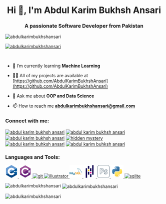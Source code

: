 <h1 align="center">Hi 👋, I'm Abdul Karim Bukhsh Ansari</h1>
<h3 align="center">A passionate Software Developer from Pakistan</h3>

<p align="left"> <img src="https://komarev.com/ghpvc/?username=abdulkarimbukhshansari&label=Profile%20views&color=0e75b6&style=flat" alt="abdulkarimbukhshansari" /> </p>

<p align="left"> <a href="https://github.com/ryo-ma/github-profile-trophy"><img src="https://github-profile-trophy.vercel.app/?username=abdulkarimbukhshansari" alt="abdulkarimbukhshansari" /></a> </p>

<p align="left"> <a href="https://twitter.com/" target="blank"><img src="https://img.shields.io/twitter/follow/?logo=twitter&style=for-the-badge" alt="" /></a> </p>

- 🌱 I’m currently learning **Machine Learning**

- 👨‍💻 All of my projects are available at [https://github.com/AbdulKarimBukhshAnsari](https://github.com/AbdulKarimBukhshAnsari)

- 💬 Ask me about **OOP and Data Science**

- 📫 How to reach me **abdulkarimbukhshansari@gmail.com**

<h3 align="left">Connect with me:</h3>
<p align="left">
<a href="https://www.linkedin.com/in/abdul-karim-bukhsh-ansari-56b0292b3/" target="blank"><img align="center" src="https://raw.githubusercontent.com/rahuldkjain/github-profile-readme-generator/master/src/images/icons/Social/linked-in-alt.svg" alt="abdul karim bukhsh ansari" height="30" width="40" /></a>
<a href="https://www.facebook.com/kareem.ansari.3939" target="blank"><img align="center" src="https://raw.githubusercontent.com/rahuldkjain/github-profile-readme-generator/master/src/images/icons/Social/facebook.svg" alt="abdul karim bukhsh ansari" height="30" width="40" /></a>
<a href="https://instagram.com/abdul karim bukhsh ansari" target="blank"><img align="center" src="https://raw.githubusercontent.com/rahuldkjain/github-profile-readme-generator/master/src/images/icons/Social/instagram.svg" alt="abdul karim bukhsh ansari" height="30" width="40" /></a>
<a href="https://www.youtube.com/channel/UCfbCwQl7KkH9urwltoTa7XA" target="blank"><img align="center" src="https://raw.githubusercontent.com/rahuldkjain/github-profile-readme-generator/master/src/images/icons/Social/youtube.svg" alt="hidden mystery" height="30" width="40" /></a>
<a href="https://www.hackerrank.com/profile/hiddenmystery621" target="blank"><img align="center" src="https://raw.githubusercontent.com/rahuldkjain/github-profile-readme-generator/master/src/images/icons/Social/hackerrank.svg" alt="abdul karim buhksh ansari" height="30" width="40" /></a>
<a href="https://leetcode.com/Abdul_Karim_Bukhsh_Ansari/" target="blank"><img align="center" src="https://raw.githubusercontent.com/rahuldkjain/github-profile-readme-generator/master/src/images/icons/Social/leet-code.svg" alt="abdul karim buhksh ansari" height="30" width="40" /></a>
</p>

<h3 align="left">Languages and Tools:</h3>
<p align="left"> <a href="https://www.w3schools.com/cpp/" target="_blank" rel="noreferrer"> <img src="https://raw.githubusercontent.com/devicons/devicon/master/icons/cplusplus/cplusplus-original.svg" alt="cplusplus" width="40" height="40"/> </a> <a href="https://www.w3schools.com/cs/" target="_blank" rel="noreferrer"> <img src="https://raw.githubusercontent.com/devicons/devicon/master/icons/csharp/csharp-original.svg" alt="csharp" width="40" height="40"/> </a> <a href="https://git-scm.com/" target="_blank" rel="noreferrer"> <img src="https://www.vectorlogo.zone/logos/git-scm/git-scm-icon.svg" alt="git" width="40" height="40"/> </a> <a href="https://www.adobe.com/in/products/illustrator.html" target="_blank" rel="noreferrer"> <img src="https://www.vectorlogo.zone/logos/adobe_illustrator/adobe_illustrator-icon.svg" alt="illustrator" width="40" height="40"/> </a> <a href="https://www.mysql.com/" target="_blank" rel="noreferrer"> <img src="https://raw.githubusercontent.com/devicons/devicon/master/icons/mysql/mysql-original-wordmark.svg" alt="mysql" width="40" height="40"/> </a> <a href="https://pandas.pydata.org/" target="_blank" rel="noreferrer"> <img src="https://raw.githubusercontent.com/devicons/devicon/2ae2a900d2f041da66e950e4d48052658d850630/icons/pandas/pandas-original.svg" alt="pandas" width="40" height="40"/> </a> <a href="https://www.photoshop.com/en" target="_blank" rel="noreferrer"> <img src="https://raw.githubusercontent.com/devicons/devicon/master/icons/photoshop/photoshop-line.svg" alt="photoshop" width="40" height="40"/> </a> <a href="https://www.python.org" target="_blank" rel="noreferrer"> <img src="https://raw.githubusercontent.com/devicons/devicon/master/icons/python/python-original.svg" alt="python" width="40" height="40"/> </a> <a href="https://www.sqlite.org/" target="_blank" rel="noreferrer"> <img src="https://www.vectorlogo.zone/logos/sqlite/sqlite-icon.svg" alt="sqlite" width="40" height="40"/> </a> </p>

<p><img align="left" src="https://github-readme-stats.vercel.app/api/top-langs?username=abdulkarimbukhshansari&show_icons=true&locale=en&layout=compact" alt="abdulkarimbukhshansari" /></p>

<p>&nbsp;<img align="center" src="https://github-readme-stats.vercel.app/api?username=abdulkarimbukhshansari&show_icons=true&locale=en" alt="abdulkarimbukhshansari" /></p>

<p><img align="center" src="https://github-readme-streak-stats.herokuapp.com/?user=abdulkarimbukhshansari&" alt="abdulkarimbukhshansari" /></p>

